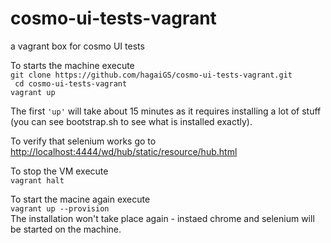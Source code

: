 cosmo-ui-tests-vagrant
======================

a vagrant box for cosmo UI tests  
  
To starts the machine execute  
```git clone https://github.com/hagaiGS/cosmo-ui-tests-vagrant.git```  
``` cd cosmo-ui-tests-vagrant```  
```vagrant up```  

The first ```'up'``` will take about 15 minutes as it requires installing a lot of stuff (you can see bootstrap.sh to see what is installed exactly).

To verify that selenium works go to [http://localhost:4444/wd/hub/static/resource/hub.html](http://localhost:4444/wd/hub/static/resource/hub.html)  
  
To stop the VM execute  
```vagrant halt```  
  
To start the macine again execute  
```vagrant up --provision```  
The installation won't take place again - instaed chrome and selenium will be started on the machine.
